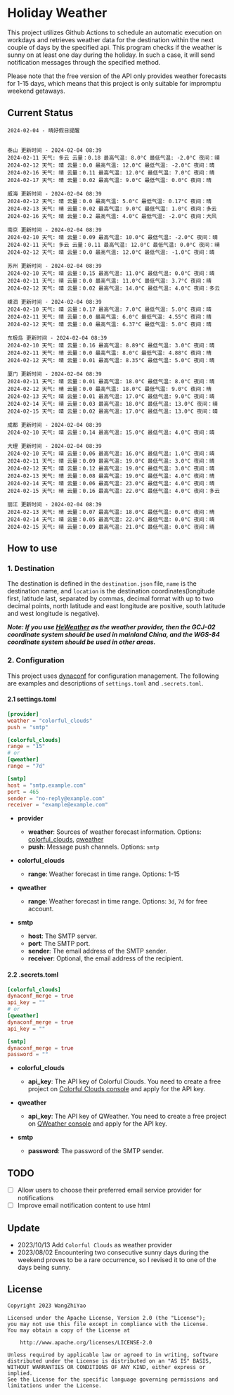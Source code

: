 # Holiday Weather

This project utilizes Github Actions to schedule an automatic execution on workdays and retrieves weather data for the destination within the next couple of days by the  specified api.
This program checks if the weather is sunny on at least one day during the holiday. In such a case, it will send notification messages through the specified method.

Please note that the free version of the API only provides weather forecasts for 1-15 days, which means that this project is only suitable for impromptu weekend getaways.

## Current Status

```
2024-02-04 - 晴好假日提醒


泰山 更新时间 - 2024-02-04 08:39
2024-02-11 天气: 多云 云量：0.18 最高气温: 8.0°C 最低气温: -2.0°C 夜间：晴
2024-02-12 天气: 晴 云量：0.0 最高气温: 12.0°C 最低气温: -2.0°C 夜间：晴
2024-02-16 天气: 晴 云量：0.11 最高气温: 12.0°C 最低气温: 7.0°C 夜间：晴
2024-02-17 天气: 晴 云量：0.02 最高气温: 9.0°C 最低气温: 0.0°C 夜间：晴

威海 更新时间 - 2024-02-04 08:39
2024-02-12 天气: 晴 云量：0.0 最高气温: 5.0°C 最低气温: 0.17°C 夜间：晴
2024-02-13 天气: 晴 云量：0.02 最高气温: 9.0°C 最低气温: 1.0°C 夜间：多云
2024-02-16 天气: 晴 云量：0.2 最高气温: 4.0°C 最低气温: -2.0°C 夜间：大风

南京 更新时间 - 2024-02-04 08:39
2024-02-10 天气: 晴 云量：0.09 最高气温: 10.0°C 最低气温: -2.0°C 夜间：晴
2024-02-11 天气: 多云 云量：0.11 最高气温: 12.0°C 最低气温: 0.0°C 夜间：晴
2024-02-12 天气: 晴 云量：0.0 最高气温: 12.0°C 最低气温: -1.0°C 夜间：晴

苏州 更新时间 - 2024-02-04 08:39
2024-02-10 天气: 晴 云量：0.15 最高气温: 11.0°C 最低气温: 0.0°C 夜间：晴
2024-02-11 天气: 晴 云量：0.0 最高气温: 11.0°C 最低气温: 3.7°C 夜间：晴
2024-02-12 天气: 晴 云量：0.02 最高气温: 14.0°C 最低气温: 4.0°C 夜间：多云

嵊泗 更新时间 - 2024-02-04 08:39
2024-02-10 天气: 晴 云量：0.17 最高气温: 7.0°C 最低气温: 5.0°C 夜间：晴
2024-02-11 天气: 晴 云量：0.0 最高气温: 6.0°C 最低气温: 4.55°C 夜间：晴
2024-02-12 天气: 晴 云量：0.0 最高气温: 6.37°C 最低气温: 5.0°C 夜间：晴

东极岛 更新时间 - 2024-02-04 08:39
2024-02-10 天气: 晴 云量：0.16 最高气温: 8.89°C 最低气温: 3.0°C 夜间：晴
2024-02-11 天气: 晴 云量：0.0 最高气温: 8.0°C 最低气温: 4.88°C 夜间：晴
2024-02-12 天气: 晴 云量：0.01 最高气温: 8.35°C 最低气温: 5.0°C 夜间：晴

厦门 更新时间 - 2024-02-04 08:39
2024-02-11 天气: 晴 云量：0.01 最高气温: 18.0°C 最低气温: 8.0°C 夜间：晴
2024-02-12 天气: 晴 云量：0.0 最高气温: 18.0°C 最低气温: 9.0°C 夜间：晴
2024-02-13 天气: 晴 云量：0.01 最高气温: 17.0°C 最低气温: 9.0°C 夜间：晴
2024-02-14 天气: 晴 云量：0.03 最高气温: 18.0°C 最低气温: 13.0°C 夜间：晴
2024-02-15 天气: 晴 云量：0.02 最高气温: 17.0°C 最低气温: 13.0°C 夜间：晴

成都 更新时间 - 2024-02-04 08:39
2024-02-10 天气: 晴 云量：0.14 最高气温: 15.0°C 最低气温: 4.0°C 夜间：晴

大理 更新时间 - 2024-02-04 08:39
2024-02-10 天气: 晴 云量：0.06 最高气温: 16.0°C 最低气温: 1.0°C 夜间：晴
2024-02-11 天气: 晴 云量：0.09 最高气温: 19.0°C 最低气温: 3.0°C 夜间：晴
2024-02-12 天气: 晴 云量：0.12 最高气温: 19.0°C 最低气温: 3.0°C 夜间：晴
2024-02-13 天气: 晴 云量：0.08 最高气温: 19.0°C 最低气温: 4.0°C 夜间：晴
2024-02-14 天气: 晴 云量：0.06 最高气温: 23.0°C 最低气温: 4.0°C 夜间：晴
2024-02-15 天气: 晴 云量：0.16 最高气温: 22.0°C 最低气温: 4.0°C 夜间：多云

丽江 更新时间 - 2024-02-04 08:39
2024-02-13 天气: 晴 云量：0.07 最高气温: 18.0°C 最低气温: 0.0°C 夜间：晴
2024-02-14 天气: 晴 云量：0.05 最高气温: 22.0°C 最低气温: 0.0°C 夜间：晴
2024-02-15 天气: 晴 云量：0.09 最高气温: 21.0°C 最低气温: 0.0°C 夜间：晴

```

## How to use

### 1. Destination

The destination is defined in the `destination.json` file, `name` is the destination name, and `location` is the destination coordinates(longitude first, latitude last, separated by commas, decimal format with up to two decimal points, north latitude and east longitude are positive, south latitude and west longitude is negative).

***Note: If you use [HeWeather](https://dev.qweather.com/docs/) as the weather provider, then the GCJ-02 coordinate system should be used in mainland China, and the WGS-84 coordinate system should be used in other areas.***

### 2. Configuration

This project uses [dynaconf](https://github.com/dynaconf/dynaconf) for configuration management. The following are examples and descriptions of `settings.toml`  and `.secrets.toml`.

#### 2.1 settings.toml

```toml
[provider]
weather = "colorful_clouds"
push = "smtp"

[colorful_clouds]
range = "15"
# or
[qweather]
range = "7d"

[smtp]
host = "smtp.example.com"
port = 465
sender = "no-reply@example.com"
receiver = "example@example.com"
```
- **provider**
  - **weather**: Sources of weather forecast information. Options: [colorful_clouds](https://docs.caiyunapp.com/docs/daily), [qweather](https://dev.qweather.com/docs/api/weather/weather-daily-forecast/)
  - **push**: Message push channels. Options: `smtp`

- **colorful_clouds**
  - **range**:  Weather forecast in time range. Options: 1-15

- **qweather**
  - **range**: Weather forecast in time range. Options: `3d`, `7d` for free account.

- **smtp**
  - **host**: The SMTP server.
  - **port**: The SMTP port.
  - **sender**: The email address of the SMTP sender.
  - **receiver**: Optional, the email address of the recipient.

#### 2.2 .secrets.toml

```toml
[colorful_clouds]
dynaconf_merge = true
api_key = ""
# or
[qweather]
dynaconf_merge = true
api_key = ""

[smtp]
dynaconf_merge = true
password = ""
```

- **colorful_clouds**
  - **api_key**:  The API key of Colorful Clouds. You need to create a free project on [Colorful Clouds console](https://platform.caiyunapp.com/dashboard/index) and apply for the API key.

- **qweather**
  - **api_key**: The API key of QWeather. You need to create a free project on [QWeather console](https://console.qweather.com/#/console) and apply for the API key.

- **smtp**
  - **password**: The password of the SMTP sender.


## TODO

- [ ] Allow users to choose their preferred email service provider for notifications
- [ ] Improve email notification content to use html

## Update
- 2023/10/13 Add `Colorful Clouds` as weather provider 
- 2023/08/02 Encountering two consecutive sunny days during the weekend proves to be a rare occurrence, so I revised it to one of the days being sunny.

## License

    Copyright 2023 WangZhiYao
    
    Licensed under the Apache License, Version 2.0 (the "License");
    you may not use this file except in compliance with the License.
    You may obtain a copy of the License at
    
        http://www.apache.org/licenses/LICENSE-2.0
    
    Unless required by applicable law or agreed to in writing, software
    distributed under the License is distributed on an "AS IS" BASIS,
    WITHOUT WARRANTIES OR CONDITIONS OF ANY KIND, either express or implied.
    See the License for the specific language governing permissions and
    limitations under the License.
